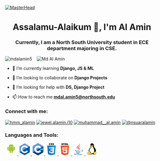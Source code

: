 [![MasterHead](https://mir-s3-cdn-cf.behance.net/project_modules/max_1200/79731568097599.5b50bca477735.jpg)](https://www.facebook.com/jewel.alamin.i10)


<h1 align="center">Assalamu-Alaikum 👋, I'm Al Amin</h1>
<h3 align="center">Currently, I am a North South University student in ECE department majoring in CSE.</h3>
<img align="right" alt="Md Al Amin" width="400" src="https://cdn.dribbble.com/users/1894420/screenshots/14032021/programming_01.gif">



<p align="left"> <img src="https://komarev.com/ghpvc/?username=mdalamin5&label=Profile%20views&color=0e75b6&style=flat" alt="mdalamin5" /> </p>



- 🌱 I’m currently learning **Django, JS & ML**

- 👯 I’m looking to collaborate on **Django Projects**

- 🤝 I’m looking for help with **DS, Django Project**

- 📫 How to reach me **mdal.amin5@northsouth.edu**

<h3 align="left">Connect with me:</h3>
<p align="left">
<a href="https://twitter.com/hmm_alamin" target="blank"><img align="center" src="https://raw.githubusercontent.com/rahuldkjain/github-profile-readme-generator/master/src/images/icons/Social/twitter.svg" alt="hmm_alamin" height="30" width="40" /></a>
<a href="https://fb.com/jewel.alamin.i10" target="blank"><img align="center" src="https://raw.githubusercontent.com/rahuldkjain/github-profile-readme-generator/master/src/images/icons/Social/facebook.svg" alt="jewel.alamin.i10" height="30" width="40" /></a>
<a href="https://instagram.com/muhammad__al.amin" target="blank"><img align="center" src="https://raw.githubusercontent.com/rahuldkjain/github-profile-readme-generator/master/src/images/icons/Social/instagram.svg" alt="muhammad__al.amin" height="30" width="40" /></a>
<a href="https://www.hackerrank.com/nsuaralamin" target="blank"><img align="center" src="https://raw.githubusercontent.com/rahuldkjain/github-profile-readme-generator/master/src/images/icons/Social/hackerearth.svg" alt="@nsuaralamin" height="30" width="40" /></a>
</p>

<h3 align="left">Languages and Tools:</h3>
<p align="left"> <a href="https://developer.android.com" target="_blank" rel="noreferrer"> <img src="https://raw.githubusercontent.com/devicons/devicon/master/icons/android/android-original-wordmark.svg" alt="android" width="40" height="40"/> </a> <a href="https://www.cprogramming.com/" target="_blank" rel="noreferrer"> <img src="https://raw.githubusercontent.com/devicons/devicon/master/icons/c/c-original.svg" alt="c" width="40" height="40"/> </a> <a href="https://www.w3schools.com/cpp/" target="_blank" rel="noreferrer"> <img src="https://raw.githubusercontent.com/devicons/devicon/master/icons/cplusplus/cplusplus-original.svg" alt="cplusplus" width="40" height="40"/> </a> <a href="https://www.w3schools.com/css/" target="_blank" rel="noreferrer"> <img src="https://raw.githubusercontent.com/devicons/devicon/master/icons/css3/css3-original-wordmark.svg" alt="css3" width="40" height="40"/> </a> <a href="https://www.w3.org/html/" target="_blank" rel="noreferrer"> <img src="https://raw.githubusercontent.com/devicons/devicon/master/icons/html5/html5-original-wordmark.svg" alt="html5" width="40" height="40"/> </a> <a href="https://www.java.com" target="_blank" rel="noreferrer"> <img src="https://raw.githubusercontent.com/devicons/devicon/master/icons/java/java-original.svg" alt="java" width="40" height="40"/> </a> <a href="https://www.linux.org/" target="_blank" rel="noreferrer"> <img src="https://raw.githubusercontent.com/devicons/devicon/master/icons/linux/linux-original.svg" alt="linux" width="40" height="40"/> </a> </p>


